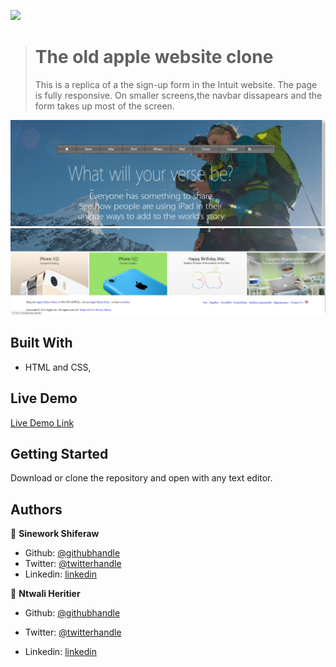 ![](https://img.shields.io/badge/Microverse-blueviolet)

> # The old apple website clone
>
> This is a replica of a the sign-up form in the Intuit website. The page is fully responsive. On smaller screens,the navbar dissapears and the form takes up most of the screen.

![screenshot](./assets/images/screenshot1.PNG)
![screenshot](./assets/images/screenshot2.PNG)

## Built With

- HTML and CSS,

## Live Demo

[Live Demo Link](https://apple-replica1.netlify.app/)

## Getting Started

Download or clone the repository and open with any text editor.

## Authors

👤 **Sinework Shiferaw**

- Github: [@githubhandle](https://github.com/sinework)
- Twitter: [@twitterhandle](https://twitter.com/@SineworkShiferaw)
- Linkedin: [linkedin](https://linkedin.com/SineworkShiferaw)

👤 **Ntwali Heritier**

- Github: [@githubhandle](https://github.com/NtwaliHeritier)

- Twitter: [@twitterhandle](https://twitter.com/NtwaliHeritier)

- Linkedin: [linkedin](https://linkedin.com/in/ntwali-heritier-9950001a2)
